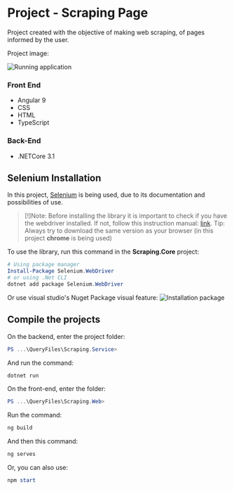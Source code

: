 # Project - Scraping Page

Project created with the objective of making web scraping, of pages informed by the user.

Project image:

![Running application]()

### Front End
- Angular 9
- CSS
- HTML
- TypeScript

### Back-End
- .NETCore 3.1

## Selenium Installation

In this project, [Selenium](https://www.selenium.dev/) is being used, due to its documentation and possibilities of use.

> [!]Note: Before installing the library it is important to check if you have the webdriver installed.
> If not, follow this instruction manual: [link](https://www.selenium.dev/documentation/getting_started/installing_browser_drivers/).
> Tip: Always try to download the same version as your browser (in this project **chrome** is being used)

To use the library, run this command in the **Scraping.Core** project:
```powershell
# Using package manager
Install-Package Selenium.WebDriver
# or using .Net CLI
dotnet add package Selenium.WebDriver
```
Or use visual studio's Nuget Package visual feature:
![Installation package](https://github.com/AndreiLuis/ScrapingPages/Images/PrintNugetPackage.png)


## Compile the projects

On the backend, enter the project folder:
```powershell
PS ...\QueryFiles\Scraping.Service>
```
And run the command:
```powershell
dotnet run
```
On the front-end, enter the folder:
```powershell
PS ...\QueryFiles\Scraping.Web>
```
Run the command:
```powershell
ng build
```
And then this command:
```powershell
ng serves
```
Or, you can also use:
```powershell
npm start
```